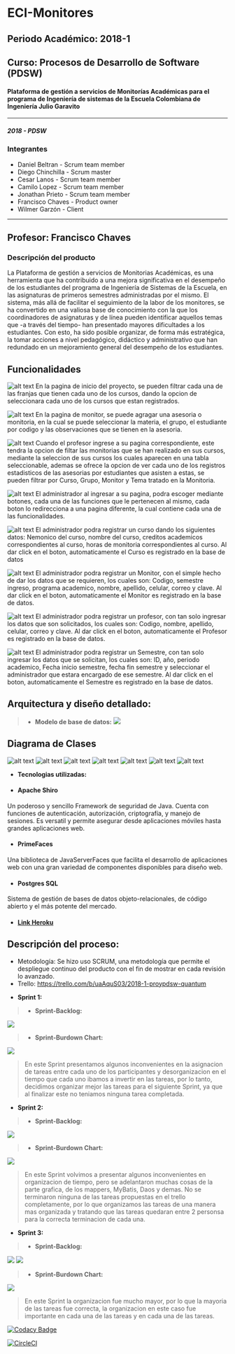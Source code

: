 # ECI-Monitores
## Periodo Académico: 2018-1<br />
## Curso: Procesos de Desarrollo de Software (PDSW)<br />
#### Plataforma de gestión a servicios de Monitorías Académicas para el programa de Ingeniería de sistemas de la Escuela Colombiana de Ingeniería Julio Garavito
---

##### 2018 - PDSW

### Integrantes
- Daniel Beltran - Scrum team member
- Diego Chinchilla - Scrum master
- Cesar Lanos - Scrum team member
- Camilo Lopez - Scrum team member
- Jonathan Prieto - Scrum team member
- Francisco Chaves - Product owner
- Wilmer Garzón - Client
---
## Profesor: Francisco Chaves<br />
### Descripción del producto
La Plataforma de gestión a servicios de Monitorias Académicas, es una herramienta que ha contribuido a una mejora significativa en el desempeño de los estudiantes del programa de Ingeniería de Sistemas de la Escuela, en las asignaturas de primeros semestres administradas por el mismo. El sistema, más allá de facilitar el seguimiento de la labor de los monitores, se ha convertido en una valiosa base de conocimiento con la que los coordinadores de asignaturas y de línea pueden identificar aquellos temas que -a través del tiempo- han presentado mayores dificultades a los estudiantes. Con esto, ha sido posible organizar, de forma más estratégica, la tomar acciones a nivel pedagógico, didáctico y administrativo que han redundado en un mejoramiento general del desempeño de los estudiantes.

## Funcionalidades
![alt text](https://github.com/2018-1-PROYPDSW-QUANTUM/2018-1-PROYPDSW/blob/master/Inicio.PNG)
En la pagina de inicio del proyecto, se pueden filtrar cada una de las franjas que tienen cada uno de los cursos, dando la opcion de seleccionara cada uno de los cursos que estan registrados.

![alt text](https://github.com/2018-1-PROYPDSW-QUANTUM/2018-1-PROYPDSW/blob/master/Monitoria.PNG)
En la pagina de monitor, se puede agragar una asesoria o monitoria, en la cual se puede seleccionar la materia, el grupo, el estudiante por codigo y las observaciones que se tienen en la asesoria.

![alt text](https://github.com/2018-1-PROYPDSW-QUANTUM/2018-1-PROYPDSW/blob/master/Profesor.PNG)
Cuando el profesor ingrese a su pagina correspondiente, este tendra la opcion de filtar las monitorias que se han realizado en sus cursos, mediante la seleccion de sus cursos los cuales aparecen en una tabla seleccionable, ademas se ofrece la opcion de ver cada uno de los registros estadisticos de las asesorias por estudiantes que asisten a estas, se pueden filtrar por Curso, Grupo, Monitor y Tema tratado en la Monitoria.

![alt text](https://github.com/2018-1-PROYPDSW-QUANTUM/2018-1-PROYPDSW/blob/master/Administrador.PNG)
El administrador al ingresar a su pagina, podra escoger mediante botones, cada una de las funciones que le pertenecen al mismo, cada boton lo redirecciona a una pagina diferente, la cual contiene cada una de las funcionalidades.

![alt text](https://github.com/2018-1-PROYPDSW-QUANTUM/2018-1-PROYPDSW/blob/master/registrarCurso.PNG)
El administrador podra registrar un curso dando los siguientes datos: Nemonico del curso, nombre del curso, creditos academicos correspondientes al curso, horas de monitoria correspondientes al curso. Al dar click en el boton, automaticamente el Curso es registrado en la base de datos

![alt text](https://github.com/2018-1-PROYPDSW-QUANTUM/2018-1-PROYPDSW/blob/master/registrarMonitor.PNG)
El administrador podra registrar un Monitor, con el simple hecho de dar los datos que se requieren, los cuales son: Codigo, semestre ingreso, programa academico, nombre, apellido, celular, correo y clave. Al dar click en el boton, automaticamente el Monitor es registrado en la base de datos.

![alt text](https://github.com/2018-1-PROYPDSW-QUANTUM/2018-1-PROYPDSW/blob/master/registrarProfesor.PNG)
El administrador podra registrar un profesor, con tan solo ingresar los datos que son solicitados, los cuales son: Codigo, nombre, apellido, celular, correo y clave. Al dar click en el boton, automaticamente el Profesor es registrado en la base de datos.

![alt text](https://github.com/2018-1-PROYPDSW-QUANTUM/2018-1-PROYPDSW/blob/master/registrarSemestre.PNG)
El administrador podra registrar un Semestre, con tan solo ingresar los datos que se solicitan, los cuales son: ID, año, periodo academico, Fecha inicio semestre, fecha fin semestre y seleccionar el administrador que estara encargado de ese semestre. Al dar click en el boton, automaticamente el Semestre es registrado en la base de datos.

## Arquitectura y diseño detallado:<br />
> - **Modelo de base de datos:**
![](https://github.com/2018-1-PROYPDSW-QUANTUM/2018-1-PROYPDSW/blob/master/Modelo%20Base%20de%20datos.png)

## Diagrama de Clases
![alt text](https://github.com/2018-1-PROYPDSW-QUANTUM/2018-1-PROYPDSW/blob/master/Screenshot%20from%202018-05-23%2015:49:32.png)
![alt text](https://github.com/2018-1-PROYPDSW-QUANTUM/2018-1-PROYPDSW/blob/master/Screenshot%20from%202018-05-23%2015:53:13.png)
![alt text](https://github.com/2018-1-PROYPDSW-QUANTUM/2018-1-PROYPDSW/blob/master/Screenshot%20from%202018-05-23%2015:53:39.png)
![alt text](https://github.com/2018-1-PROYPDSW-QUANTUM/2018-1-PROYPDSW/blob/master/Screenshot%20from%202018-05-23%2015:54:44.png)
![alt text](https://github.com/2018-1-PROYPDSW-QUANTUM/2018-1-PROYPDSW/blob/master/Screenshot%20from%202018-05-23%2015:54:55.png)
![alt text](https://github.com/2018-1-PROYPDSW-QUANTUM/2018-1-PROYPDSW/blob/master/Screenshot%20from%202018-05-23%2015:55:16.png)
![alt text](https://github.com/2018-1-PROYPDSW-QUANTUM/2018-1-PROYPDSW/blob/master/Screenshot%20from%202018-05-23%2015:55:40.png)


- **Tecnologias utilizadas:**

- #### Apache Shiro  
Un poderoso y sencillo Framework de seguridad de Java. Cuenta con funciones de autenticación, autorización, criptografía, y manejo de sesiones. Es versatil y permite asegurar desde aplicaciones móviles hasta grandes aplicaciones web.

- #### PrimeFaces 
Una biblioteca de JavaServerFaces que facilita el desarrollo de aplicaciones web con una gran variedad de componentes disponibles para diseño web.

- #### Postgres SQL
Sistema de gestión de bases de datos objeto-relacionales, de código abierto y el más potente del mercado.

- #### [Link Heroku](https://pdswproyectoquantum.herokuapp.com/)

## Descripción del proceso:<br />
* Metodología: Se hizo uso SCRUM, una metodología que permite el despliegue continuo del producto con el fin de mostrar en cada revisión  lo avanzado.<br />
* Trello: https://trello.com/b/uaAquS03/2018-1-proypdsw-quantum<br />

- **Sprint 1:**
> - **Sprint-Backlog:**

![](https://github.com/2018-1-PROYPDSW-QUANTUM/2018-1-PROYPDSW/blob/master/Sprint1.PNG)

> - **Sprint-Burdown Chart:**

![](https://github.com/2018-1-PROYPDSW-QUANTUM/2018-1-PROYPDSW/blob/master/Burn1.PNG)

>En este Sprint presentamos algunos inconvenientes en la asignacion de tareas entre cada uno de los participantes y desorganizacion en el tiempo que cada uno ibamos a invertir en las tareas, por lo tanto, decidimos organizar mejor las tareas para el siguiente Sprint, ya que al finalizar este no teniamos ninguna tarea completada.

- **Sprint 2:**
> - **Sprint-Backlog:**

![](https://github.com/2018-1-PROYPDSW-QUANTUM/2018-1-PROYPDSW/blob/master/Sprint2.PNG)

> - **Sprint-Burdown Chart:**

![](https://github.com/2018-1-PROYPDSW-QUANTUM/2018-1-PROYPDSW/blob/master/Burn2.PNG)

>En este Sprint volvimos a presentar algunos inconvenientes en organizacion de tiempo, pero se adelantaron muchas cosas de la parte grafica, de los mappers, MyBatis, Daos y demas. No se terminaron ninguna de las tareas propuestas en el trello completamente, por lo que organizamos las tareas de una manera mas organizada y tratando que las tareas quedaran entre 2 personsa para la correcta terminacion de cada una.

- **Sprint 3:**
> - **Sprint-Backlog:**

![](https://github.com/2018-1-PROYPDSW-QUANTUM/2018-1-PROYPDSW/blob/master/Sprint3.PNG)
![](https://github.com/2018-1-PROYPDSW-QUANTUM/2018-1-PROYPDSW/blob/master/Sprint3[1].PNG)

> - **Sprint-Burdown Chart:**

![](https://github.com/2018-1-PROYPDSW-QUANTUM/2018-1-PROYPDSW/blob/master/Burn3.PNG)

>En este Sprint la organizacion fue mucho mayor, por lo que la mayoria de las tareas fue correcta, la organizacion en este caso fue importante en cada una de las tareas y en cada una de las tareas.

[![Codacy Badge](https://api.codacy.com/project/badge/Grade/21db71efa3e4472bb82a3a658f9e332c)](https://www.codacy.com/app/DanBeltF/2018-1-PROYPDSW?utm_source=github.com&amp;utm_medium=referral&amp;utm_content=2018-1-PROYPDSW-QUANTUM/2018-1-PROYPDSW&amp;utm_campaign=Badge_Grade)

[![CircleCI](https://circleci.com/gh/2018-1-PROYPDSW-QUANTUM/2018-1-PROYPDSW.svg?style=svg)](https://circleci.com/gh/2018-1-PROYPDSW-QUANTUM/2018-1-PROYPDSW)
